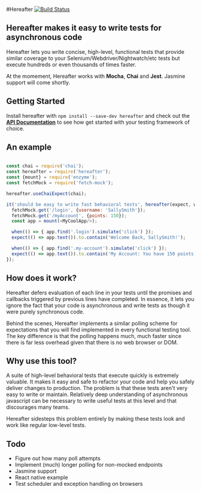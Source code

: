 #Hereafter      [![Build Status](https://travis-ci.org/mlawrie/hereafter.svg?branch=master)](https://travis-ci.org/mlawrie/hereafter)

## Hereafter makes it easy to write tests for asynchronous code

Hereafter lets you write concise, high-level, functional tests that provide similar coverage to your Selenium/Webdriver/Nightwatch/etc tests but execute hundreds or even thousands of times faster.

At the momement, Hereafter works with **Mocha**, **Chai** and **Jest**. Jasmine support will come shortly.

## Getting Started

Install hereafter with `npm install --save-dev hereafter` and check out the **[API Documentation](https://github.com/mlawrie/hereafter/blob/master/doc/api_documentation.md)** to see how get started with your testing framework of choice.

## An example

```javascript

const chai = require('chai');
const hereafter = require('hereafter');
const {mount} = require('enzyme');
const fetchMock = require('fetch-mock');

hereafter.useChaiExpect(chai);

it('should be easy to write fast behavioral tests', hereafter(expect, when) => {
  fetchMock.get('/login', {username: 'SallySmith'});
  fetchMock.get('/myAccount', {points: 150});
  const app = mount(<MyCoolApp/>);

  when(() => { app.find('.login').simulate('click') });
  expect(() => app.text()).to.contain('Welcome Back, SallySmith!');

  when(() => { app.find('.my-account').simulate('click') });  
  expect(() => app.text()).to.contain('My Account: You have 150 points!');
});

```

## How does it work?

Hereafter defers evaluation of each line in your tests until the promises and callbacks triggered by previous lines have completed. In essence, it lets you ignore the fact that your code is asynchronous and write tests as though it were purely synchronous code.

Behind the scenes, Hereafter implements a similar polling scheme for expectations that you will find implemented in every functional testing tool. The key difference is that the polling happens much, much faster since there is far less overhead given that there is no web browser or DOM.

## Why use this tool?

A suite of high-level behavioral tests that execute quickly is extremely valuable. It makes it easy and safe to refactor your code and help you safely deliver changes to production. The problem is that these tests aren't very easy to write or maintain. Relatively deep understanding of asynchronous javascript can be necessary to write useful tests at this level and that discourages many teams.

Hereafter sidesteps this problem entirely by making these tests look and work like regular low-level tests.

## Todo
- Figure out how many poll attempts
- Implement (much) longer polling for non-mocked endpoints
- Jasmine support
- React native example
- Test scheduler and exception handling on browsers